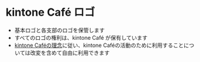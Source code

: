 # kintone Café ロゴ
- 基本ロゴと各支部のロゴを保管します
- すべてのロゴの権利は、kintone Café が保有しています
- [kintone Caféの理念](http://kintonecafe.com/about_kintonecafe/)に従い、kintone Caféの活動のために利用することについては改変を含めて自由に利用できます
